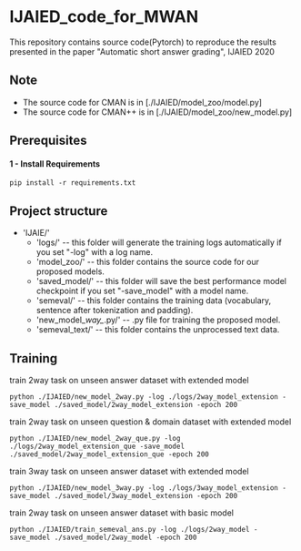 # IJAIED_code_for_MWAN

This repository contains source code(Pytorch) to reproduce the results presented in the paper "Automatic short answer grading", IJAIED 2020

## Note
- The source code for CMAN is in [./IJAIED/model_zoo/model.py]
- The source code for CMAN++ is in [./IJAIED/model_zoo/new_model.py]

## Prerequisites
#### 1 - Install Requirements
```
pip install -r requirements.txt
```

## Project structure
* 'IJAIE/'
    * 'logs/' -- this folder will generate the training logs automatically if you set "-log" with a log name.
    * 'model_zoo/' -- this folder contains the source code for our proposed models.
    * 'saved_model/' -- this folder will save the best performance model checkpoint if you set "-save_model" with a model name.
    * 'semeval/' -- this folder contains the training data (vocabulary, sentence after tokenization and padding).
    * 'new_model_*way_*.py/' -- .py file for training the proposed model.
    * 'semeval_text/' -- this folder contains the unprocessed text data.


## Training
train 2way task on unseen answer dataset with extended model
```
python ./IJAIED/new_model_2way.py -log ./logs/2way_model_extension -save_model ./saved_model/2way_model_extension -epoch 200
```

train 2way task on unseen question & domain dataset with extended model
```
python ./IJAIED/new_model_2way_que.py -log ./logs/2way_model_extension_que -save_model ./saved_model/2way_model_extension_que -epoch 200
```

train 3way task on unseen answer dataset with extended model
```
python ./IJAIED/new_model_3way.py -log ./logs/3way_model_extension -save_model ./saved_model/3way_model_extension -epoch 200
```

train 2way task on unseen answer dataset with basic model
```
python ./IJAIED/train_semeval_ans.py -log ./logs/2way_model -save_model ./saved_model/2way_model -epoch 200
```
